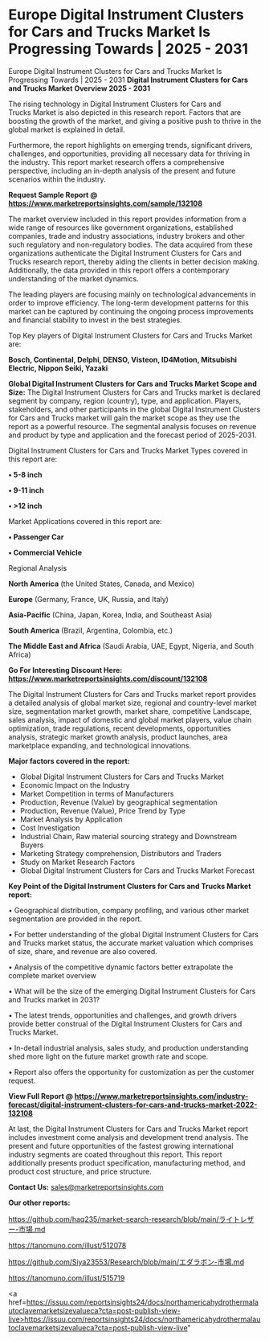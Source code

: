 # Europe Digital Instrument Clusters for Cars and Trucks Market Is Progressing Towards | 2025 - 2031
Europe Digital Instrument Clusters for Cars and Trucks Market Is Progressing Towards | 2025 - 2031
<Strong> Digital Instrument Clusters for Cars and Trucks Market Overview 2025 - 2031</strong>

The rising technology in Digital Instrument Clusters for Cars and Trucks Market is also depicted in this research report. Factors that are boosting the growth of the market, and giving a positive push to thrive in the global market is explained in detail.

Furthermore, the report highlights on emerging trends, significant drivers, challenges, and opportunities, providing all necessary data for thriving in the industry. This report market research offers a comprehensive perspective, including an in-depth analysis of the present and future scenarios within the industry.

<strong>Request Sample Report @ <a href=https://www.marketreportsinsights.com/sample/132108>https://www.marketreportsinsights.com/sample/132108</a></strong>

The market overview included in this report provides information from a wide range of resources like government organizations, established companies, trade and industry associations, industry brokers and other such regulatory and non-regulatory bodies. The data acquired from these organizations authenticate the Digital Instrument Clusters for Cars and Trucks research report, thereby aiding the clients in better decision making. Additionally, the data provided in this report offers a contemporary understanding of the market dynamics.

The leading players are focusing mainly on technological advancements in order to improve efficiency. The long-term development patterns for this market can be captured by continuing the ongoing process improvements and financial stability to invest in the best strategies.

Top Key players of Digital Instrument Clusters for Cars and Trucks Market are:

<strong>Bosch, Continental, Delphi, DENSO, Visteon, ID4Motion, Mitsubishi Electric, Nippon Seiki, Yazaki</strong>

<strong><b>Global Digital Instrument Clusters for Cars and Trucks Market Scope and Size:</b></strong>
The Digital Instrument Clusters for Cars and Trucks market is declared segment by company, region (country), type, and application. Players, stakeholders, and other participants in the global Digital Instrument Clusters for Cars and Trucks market will gain the market scope as they use the report as a powerful resource. The segmental analysis focuses on revenue and product by type and application and the forecast period of 2025-2031.

Digital Instrument Clusters for Cars and Trucks Market Types covered in this report are:

<strong>• 5-8 inch

• 9-11 inch

• >12 inch</strong>

Market Applications covered in this report are:

<strong>• Passenger Car

• Commercial Vehicle</strong> 

Regional Analysis

<strong>North America</strong> (the United States, Canada, and Mexico)

<strong>Europe</strong> (Germany, France, UK, Russia, and Italy)

<strong>Asia-Pacific</strong> (China, Japan, Korea, India, and Southeast Asia)

<strong>South America</strong> (Brazil, Argentina, Colombia, etc.)

<strong>The Middle East and Africa</strong> (Saudi Arabia, UAE, Egypt, Nigeria, and South Africa)

<strong>Go For Interesting Discount Here: <a href=https://www.marketreportsinsights.com/discount/132108>https://www.marketreportsinsights.com/discount/132108</a></strong>

The Digital Instrument Clusters for Cars and Trucks market report provides a detailed analysis of global market size, regional and country-level market size, segmentation market growth, market share, competitive Landscape, sales analysis, impact of domestic and global market players, value chain optimization, trade regulations, recent developments, opportunities analysis, strategic market growth analysis, product launches, area marketplace expanding, and technological innovations.

<strong><b>Major factors covered in the report:</b></strong>
<ul>
  <li>Global Digital Instrument Clusters for Cars and Trucks Market </li>
  <li>Economic Impact on the Industry</li>
  <li>Market Competition in terms of Manufacturers</li>
  <li>Production, Revenue (Value) by geographical segmentation</li>
  <li>Production, Revenue (Value), Price Trend by Type</li>
  <li>Market Analysis by Application</li>
  <li>Cost Investigation</li>
  <li>Industrial Chain, Raw material sourcing strategy and Downstream Buyers</li>
  <li>Marketing Strategy comprehension, Distributors and Traders</li>
  <li>Study on Market Research Factors</li>
  <li>Global Digital Instrument Clusters for Cars and Trucks Market Forecast</li>
</ul>

<strong><b>Key Point of the Digital Instrument Clusters for Cars and Trucks Market report:</b></strong>

• Geographical distribution, company profiling, and various other market segmentation are provided in the report.

• For better understanding of the global Digital Instrument Clusters for Cars and Trucks market status, the accurate market valuation which comprises of size, share, and revenue are also covered.

• Analysis of the competitive dynamic factors better extrapolate the complete market overview

• What will be the size of the emerging Digital Instrument Clusters for Cars and Trucks market in 2031?

• The latest trends, opportunities and challenges, and growth drivers provide better construal of the Digital Instrument Clusters for Cars and Trucks Market.

• In-detail industrial analysis, sales study, and production understanding shed more light on the future market growth rate and scope.

• Report also offers the opportunity for customization as per the customer request.

<strong><b>View Full Report @ <a href=https://www.marketreportsinsights.com/industry-forecast/digital-instrument-clusters-for-cars-and-trucks-market-2022-132108>https://www.marketreportsinsights.com/industry-forecast/digital-instrument-clusters-for-cars-and-trucks-market-2022-132108</a></b></strong>


At last, the Digital Instrument Clusters for Cars and Trucks Market report includes investment come analysis and development trend analysis. The present and future opportunities of the fastest growing international industry segments are coated throughout this report. This report additionally presents product specification, manufacturing method, and product cost structure, and price structure.

<strong>Contact Us:</strong>
sales@marketreportsinsights.com

<strong>Our other reports:</strong>

<a href=https://github.com/haq235/market-search-research/blob/main/ライトレザー-市場.md>https://github.com/haq235/market-search-research/blob/main/ライトレザー-市場.md</a>

<a href=https://tanomuno.com/illust/512078>https://tanomuno.com/illust/512078</a>

<a href=https://github.com/Siya23553/Research/blob/main/エダラボン-市場.md>https://github.com/Siya23553/Research/blob/main/エダラボン-市場.md</a>

<a href=https://tanomuno.com/illust/515719>https://tanomuno.com/illust/515719</a>

<a href=https://issuu.com/reportsinsights24/docs/northamericahydrothermalautoclavemarketsizevalueca?cta=post-publish-view-live>https://issuu.com/reportsinsights24/docs/northamericahydrothermalautoclavemarketsizevalueca?cta=post-publish-view-live</a>"
